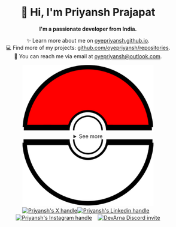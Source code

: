 <div align="center">
  <h1>👋 Hi, I'm Priyansh Prajapat</h1>
  <b>I'm a passionate developer from India.</b>
</div>

<div align="center">
   
  ✨ Learn more about me on [oyepriyansh.github.io](https://oyepriyansh.github.io). <br>
  💻 Find more of my projects: [github.com/oyepriyansh/repositories](https://github.com/oyepriyansh?tab=repositories). <br>
  💌 You can reach me via email at [oyepriyansh@outlook.com](mailto:oyepriyansh@outlook.com).
</div>

<div align="center">
  <a href="#"><img src="assets/pokeball-top.png" width="350px"></a>
  <details>
    <summary>See more</summary>
    <a href="#"><img src="assets/bitmoji.png" width="150"></a> <br>
    <a href="#"><img src="assets/typing.svg"></a>
    <details>
      <summary>About me</summary>
      <div align="left">

```js
/**
 * Represents me.
 * @constructor
 * @param {string} languages - Hindi, Gujrati, English.
 * @param {string} hobbies - Anime, Music, Gaming.
 * @param {string} interests - AI, Open Source, Javascript, Python.
 * @param {Date} birthday - 28th of May.
 */
```
  </div>
</details>

<details>
  <summary>Status</summary>
  <div>
    <a href="#"><img src="github_stats.svg" width="340px"></a><br>
    <a href="https://discord.com/users/838764339942785051" target="_blank">
      <img src="https://lanyard-profile-readme.vercel.app/api/838764339942785051" width="340px">
    </a> <br>
    <a href="https://open.spotify.com/user/31avju6qooefrvmgopx3xm62m624" target="_blank">
      <img src="https://spotifyoyepriyansh.vercel.app/api?theme=dark&spin=true&scan=false&rainbow=false" width="340px">
    </a>
  </div>
</details>

<details>
  <summary>Recent Activity</summary>

<!--RECENT_ACTIVITY:start-->
![pr_merged](https://oyepriyansh.pages.dev/i/octicons/PullRequestMerged.svg) [#226](https://github.com/oyepriyansh/DevProfiles/pull/226) **|** [oyepriyansh/DevProfiles](https://github.com/oyepriyansh/DevProfiles)<br>
![changes_approved](https://oyepriyansh.pages.dev/i/octicons/ApprovedChanges.svg) [#226](https://github.com/oyepriyansh/DevProfiles/pull/226#pullrequestreview-1838513592) **|** [oyepriyansh/DevProfiles](https://github.com/oyepriyansh/DevProfiles)<br>
![comments](https://oyepriyansh.pages.dev/i/octicons/Comment.svg) [#223](https://github.com/oyepriyansh/DevProfiles/pull/223#issuecomment-1903010853) **|** [oyepriyansh/DevProfiles](https://github.com/oyepriyansh/DevProfiles)<br>
![pr_merged](https://oyepriyansh.pages.dev/i/octicons/PullRequestMerged.svg) [#224](https://github.com/oyepriyansh/DevProfiles/pull/224) **|** [oyepriyansh/DevProfiles](https://github.com/oyepriyansh/DevProfiles)<br>
![changes_approved](https://oyepriyansh.pages.dev/i/octicons/ApprovedChanges.svg) [#224](https://github.com/oyepriyansh/DevProfiles/pull/224#pullrequestreview-1834679793) **|** [oyepriyansh/DevProfiles](https://github.com/oyepriyansh/DevProfiles)<br>
![pr_merged](https://oyepriyansh.pages.dev/i/octicons/PullRequestMerged.svg) [#12](https://github.com/oyepriyansh/oyepriyansh/pull/12) **|** [oyepriyansh/oyepriyansh](https://github.com/oyepriyansh/oyepriyansh)<br>
![pr_opened](https://oyepriyansh.pages.dev/i/octicons/PullRequestOpened.svg) [#12](https://github.com/oyepriyansh/oyepriyansh/pull/12) **|** [oyepriyansh/oyepriyansh](https://github.com/oyepriyansh/oyepriyansh)<br>
![comments](https://oyepriyansh.pages.dev/i/octicons/Comment.svg) [#223](https://github.com/oyepriyansh/DevProfiles/pull/223#issuecomment-1901790868) **|** [oyepriyansh/DevProfiles](https://github.com/oyepriyansh/DevProfiles)<br>
![comments](https://oyepriyansh.pages.dev/i/octicons/Comment.svg) [#222](https://github.com/oyepriyansh/DevProfiles/issues/222#issuecomment-1901688287) **|** [oyepriyansh/DevProfiles](https://github.com/oyepriyansh/DevProfiles)<br>
![pr_merged](https://oyepriyansh.pages.dev/i/octicons/PullRequestMerged.svg) [#221](https://github.com/oyepriyansh/DevProfiles/pull/221) **|** [oyepriyansh/DevProfiles](https://github.com/oyepriyansh/DevProfiles)<br>
<!--RECENT_ACTIVITY:end-->

</details>

</details>
  <a href="#"><img src="assets/pokeball-bottom.png" width="350px"></a>
</div>
<div align="center">
  <a href="https://twitter.com/oyepriyansh" target="blank"><img align="center" src="https://oyepriyansh.pages.dev/assets/github/readme/twitter.svg" alt="Priyansh's X handle" title="X" width="70"/></a><a href="https://linkedin.com/in/oyepriyansh" target="blank"><img align="center" src="https://oyepriyansh.pages.dev/assets/github/readme/linkedin.svg" alt="Priyansh's Linkedin handle" title="Linkedin" width="30"/></a> &nbsp;&nbsp;
  <a href="https://instagram.com/oyepriyansh" target="blank"><img align="center" src="https://oyepriyansh.pages.dev/assets/github/readme/instagram.svg" alt="Priyansh's Instagram handle" title="Instagram" width="30"/></a> &nbsp;&nbsp;
  <a href="https://discord.com/invite/2aAdfJHSWR" target="blank"><img align="center" src="https://oyepriyansh.pages.dev/assets/github/readme/discord.svg" alt="DevArna Discord invite" title="Discord" width="30"/></a>
</div>

